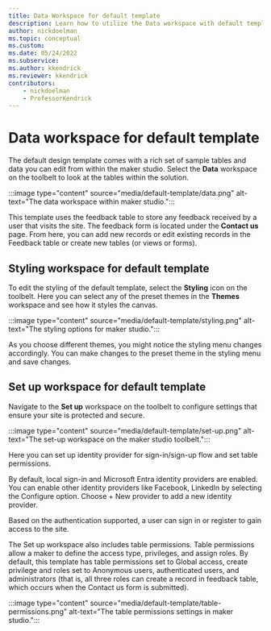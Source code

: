 ```yaml
---
title: Data Workspace for default template
description: Learn how to utilize the Data workspace with default template.
author: nickdoelman
ms.topic: conceptual
ms.custom: 
ms.date: 05/24/2022
ms.subservice:
ms.author: kkendrick 
ms.reviewer: kkendrick
contributors:
    - nickdoelman
    - ProfessorKendrick
---
```


# Data workspace for default template

The default design template comes with a rich set of sample tables and data you can edit from within the maker studio. Select the **Data** workspace on the toolbelt to look at the tables within the solution.

:::image type="content" source="media/default-template/data.png" alt-text="The data workspace within maker studio.":::

This template uses the feedback table to store any feedback received by a user that visits the site. The feedback form is located under the **Contact us** page. From here, you can add new records or edit existing records in the Feedback table or create new tables (or views or forms).

## Styling workspace for default template

To edit the styling of the default template, select the **Styling** icon on the toolbelt. Here you can select any of the preset themes in the **Themes** workspace and see how it styles the canvas.

:::image type="content" source="media/default-template/styling.png" alt-text="The styling options for maker studio.":::

As you choose different themes, you might notice the styling menu changes accordingly. You can make changes to the preset theme in the styling menu and save changes.

## Set up workspace for default template

Navigate to the **Set up** workspace on the toolbelt to configure settings that ensure your site is protected and secure.

:::image type="content" source="media/default-template/set-up.png" alt-text="The set-up workspace on the maker studio toolbelt.":::

Here you can set up identity provider for sign-in/sign-up flow and set table permissions.

By default, local sign-in and Microsoft Entra identity providers are enabled. You can enable other identity providers like Facebook, LinkedIn by selecting the Configure option. Choose + New provider to add a new identity provider.

Based on the authentication supported, a user can sign in or register to gain access to the site.

The Set up workspace also includes table permissions. Table permissions allow a maker to define the access type, privileges, and assign roles. By default, this template has table permissions set to Global access, create privilege and roles set to Anonymous users, authenticated users, and administrators (that is, all three roles can create a record in feedback table, which occurs when the Contact us form is submitted).

:::image type="content" source="media/default-template/table-permissions.png" alt-text="The table permissions settings in maker studio.":::
